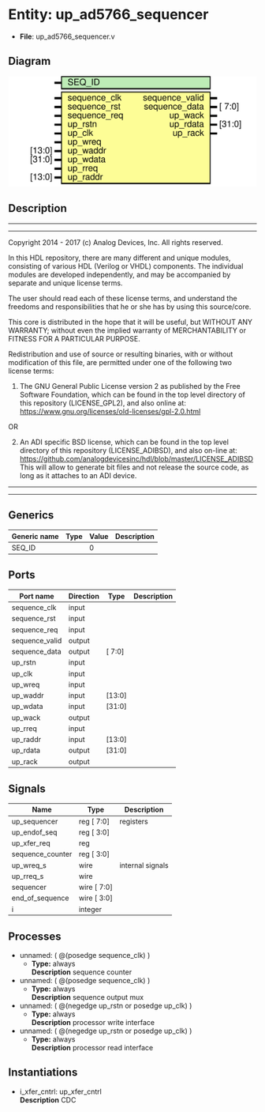# Entity: up_ad5766_sequencer

- **File**: up_ad5766_sequencer.v
## Diagram

![Diagram](up_ad5766_sequencer.svg "Diagram")
## Description

 ***************************************************************************
 ***************************************************************************
 Copyright 2014 - 2017 (c) Analog Devices, Inc. All rights reserved.

 In this HDL repository, there are many different and unique modules, consisting
 of various HDL (Verilog or VHDL) components. The individual modules are
 developed independently, and may be accompanied by separate and unique license
 terms.

 The user should read each of these license terms, and understand the
 freedoms and responsibilities that he or she has by using this source/core.

 This core is distributed in the hope that it will be useful, but WITHOUT ANY
 WARRANTY; without even the implied warranty of MERCHANTABILITY or FITNESS FOR
 A PARTICULAR PURPOSE.

 Redistribution and use of source or resulting binaries, with or without modification
 of this file, are permitted under one of the following two license terms:

   1. The GNU General Public License version 2 as published by the
      Free Software Foundation, which can be found in the top level directory
      of this repository (LICENSE_GPL2), and also online at:
      <https://www.gnu.org/licenses/old-licenses/gpl-2.0.html>

 OR

   2. An ADI specific BSD license, which can be found in the top level directory
      of this repository (LICENSE_ADIBSD), and also on-line at:
      https://github.com/analogdevicesinc/hdl/blob/master/LICENSE_ADIBSD
      This will allow to generate bit files and not release the source code,
      as long as it attaches to an ADI device.

 ***************************************************************************
 ***************************************************************************

## Generics

| Generic name | Type | Value | Description |
| ------------ | ---- | ----- | ----------- |
| SEQ_ID       |      | 0     |             |
## Ports

| Port name      | Direction | Type   | Description |
| -------------- | --------- | ------ | ----------- |
| sequence_clk   | input     |        |             |
| sequence_rst   | input     |        |             |
| sequence_req   | input     |        |             |
| sequence_valid | output    |        |             |
| sequence_data  | output    | [ 7:0] |             |
| up_rstn        | input     |        |             |
| up_clk         | input     |        |             |
| up_wreq        | input     |        |             |
| up_waddr       | input     | [13:0] |             |
| up_wdata       | input     | [31:0] |             |
| up_wack        | output    |        |             |
| up_rreq        | input     |        |             |
| up_raddr       | input     | [13:0] |             |
| up_rdata       | output    | [31:0] |             |
| up_rack        | output    |        |             |
## Signals

| Name             | Type                 | Description        |
| ---------------- | -------------------- | ------------------ |
| up_sequencer     | reg           [ 7:0] |  registers         |
| up_endof_seq     | reg           [ 3:0] |                    |
| up_xfer_req      | reg                  |                    |
| sequence_counter | reg           [ 3:0] |                    |
| up_wreq_s        | wire                 |  internal signals  |
| up_rreq_s        | wire                 |                    |
| sequencer        | wire [ 7:0]          |                    |
| end_of_sequence  | wire [ 3:0]          |                    |
| i                | integer              |                    |
## Processes
- unnamed: ( @(posedge sequence_clk) )
  - **Type:** always
</br>**Description**
 sequence counter 
- unnamed: ( @(posedge sequence_clk) )
  - **Type:** always
</br>**Description**
 sequence output mux 
- unnamed: ( @(negedge up_rstn or posedge up_clk) )
  - **Type:** always
</br>**Description**
 processor write interface 
- unnamed: ( @(negedge up_rstn or posedge up_clk) )
  - **Type:** always
</br>**Description**
 processor read interface 
## Instantiations

- i_xfer_cntrl: up_xfer_cntrl
</br>**Description**
 CDC

